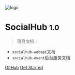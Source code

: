 ![logo](https://throwable-blog-1256189093.cos.ap-guangzhou.myqcloud.com/202009//leaf.svg)

# SocialHub <small>1.0</small>

> 项目文档：

- `socialhub-webapi`文档 
- `socialhub-event`后台服务文档

[GitHub](https://github.com/jacklinTechsun)
[Get Started](/readme/项目架构.md)